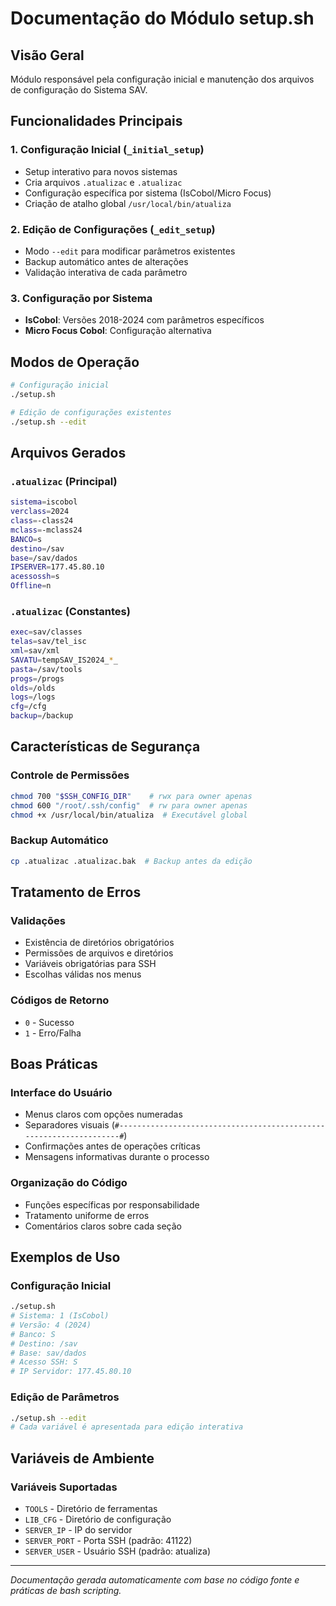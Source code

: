 # Documentação do Módulo setup.sh

## Visão Geral
Módulo responsável pela configuração inicial e manutenção dos arquivos de configuração do Sistema SAV.

## Funcionalidades Principais

### 1. Configuração Inicial (`_initial_setup`)
- Setup interativo para novos sistemas
- Cria arquivos `.atualizac` e `.atualizac`
- Configuração específica por sistema (IsCobol/Micro Focus)
- Criação de atalho global `/usr/local/bin/atualiza`

### 2. Edição de Configurações (`_edit_setup`)
- Modo `--edit` para modificar parâmetros existentes
- Backup automático antes de alterações
- Validação interativa de cada parâmetro

### 3. Configuração por Sistema
- **IsCobol**: Versões 2018-2024 com parâmetros específicos
- **Micro Focus Cobol**: Configuração alternativa

## Modos de Operação

```bash
# Configuração inicial
./setup.sh

# Edição de configurações existentes
./setup.sh --edit
```

## Arquivos Gerados

### `.atualizac` (Principal)
```bash
sistema=iscobol
verclass=2024
class=-class24
mclass=-mclass24
BANCO=s
destino=/sav
base=/sav/dados
IPSERVER=177.45.80.10
acessossh=s
Offline=n
```

### `.atualizac` (Constantes)
```bash
exec=sav/classes
telas=sav/tel_isc
xml=sav/xml
SAVATU=tempSAV_IS2024_*_
pasta=/sav/tools
progs=/progs
olds=/olds
logs=/logs
cfg=/cfg
backup=/backup
```

## Características de Segurança

### Controle de Permissões
```bash
chmod 700 "$SSH_CONFIG_DIR"    # rwx para owner apenas
chmod 600 "/root/.ssh/config"  # rw para owner apenas
chmod +x /usr/local/bin/atualiza  # Executável global
```

### Backup Automático
```bash
cp .atualizac .atualizac.bak  # Backup antes da edição
```

## Tratamento de Erros

### Validações
- Existência de diretórios obrigatórios
- Permissões de arquivos e diretórios
- Variáveis obrigatórias para SSH
- Escolhas válidas nos menus

### Códigos de Retorno
- `0` - Sucesso
- `1` - Erro/Falha

## Boas Práticas

### Interface do Usuário
- Menus claros com opções numeradas
- Separadores visuais (`#-------------------------------------------------------------------#`)
- Confirmações antes de operações críticas
- Mensagens informativas durante o processo

### Organização do Código
- Funções específicas por responsabilidade
- Tratamento uniforme de erros
- Comentários claros sobre cada seção

## Exemplos de Uso

### Configuração Inicial
```bash
./setup.sh
# Sistema: 1 (IsCobol)
# Versão: 4 (2024)
# Banco: S
# Destino: /sav
# Base: sav/dados
# Acesso SSH: S
# IP Servidor: 177.45.80.10
```

### Edição de Parâmetros
```bash
./setup.sh --edit
# Cada variável é apresentada para edição interativa
```

## Variáveis de Ambiente

### Variáveis Suportadas
- `TOOLS` - Diretório de ferramentas
- `LIB_CFG` - Diretório de configuração
- `SERVER_IP` - IP do servidor
- `SERVER_PORT` - Porta SSH (padrão: 41122)
- `SERVER_USER` - Usuário SSH (padrão: atualiza)

---

*Documentação gerada automaticamente com base no código fonte e práticas de bash scripting.*